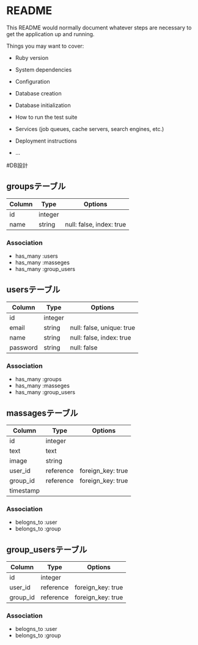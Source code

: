 # README

This README would normally document whatever steps are necessary to get the
application up and running.

Things you may want to cover:

* Ruby version

* System dependencies

* Configuration

* Database creation

* Database initialization

* How to run the test suite

* Services (job queues, cache servers, search engines, etc.)

* Deployment instructions

* ...

#DB設計

##  groupsテーブル

|Column|Type|Options|
|------|----|-------|
|id|integer|
|name|string|null: false, index: true|


### Association
- has_many :users
- has_many :masseges
- has_many :group_users



##  usersテーブル

|Column|Type|Options|
|------|----|-------|
|id|integer|
|email|string|null: false, unique: true|
|name|string|null: false, index: true|
|password|string|null: false|


### Association
- has_many :groups
- has_many :masseges
- has_many :group_users



##  massagesテーブル

|Column|Type|Options|
|------|----|-------|
|id|integer|
|text|text|
|image|string|
|user_id|reference|foreign_key: true||
|group_id|reference|foreign_key: true||
|timestamp|

### Association
- belogns_to :user
- belongs_to :group



##  group_usersテーブル

|Column|Type|Options|
|------|----|-------|
|id|integer||
|user_id|reference|foreign_key: true||
|group_id|reference|foreign_key: true||

### Association
- belogns_to :user
- belongs_to :group
